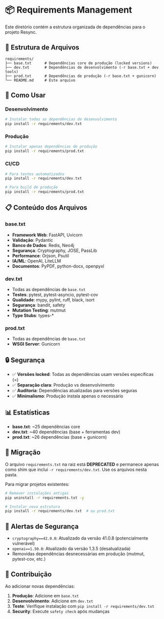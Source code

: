 # 📦 Requirements Management

Este diretório contém a estrutura organizada de dependências para o projeto Resync.

## 📁 Estrutura de Arquivos

```
requirements/
├── base.txt      # Dependências core de produção (locked versions)
├── dev.txt       # Dependências de desenvolvimento (-r base.txt + dev tools)
├── prod.txt      # Dependências de produção (-r base.txt + gunicorn)
└── README.md     # Este arquivo
```

## 🚀 Como Usar

### Desenvolvimento
```bash
# Instalar todas as dependências de desenvolvimento
pip install -r requirements/dev.txt
```

### Produção
```bash
# Instalar apenas dependências de produção
pip install -r requirements/prod.txt
```

### CI/CD
```bash
# Para testes automatizados
pip install -r requirements/dev.txt

# Para build de produção
pip install -r requirements/prod.txt
```

## 📋 Conteúdo dos Arquivos

### base.txt
- **Framework Web**: FastAPI, Uvicorn
- **Validação**: Pydantic
- **Banco de Dados**: Redis, Neo4j
- **Segurança**: Cryptography, JOSE, PassLib
- **Performance**: Orjson, Psutil
- **IA/ML**: OpenAI, LiteLLM
- **Documentos**: PyPDF, python-docx, openpyxl

### dev.txt
- Todas as dependências de `base.txt`
- **Testes**: pytest, pytest-asyncio, pytest-cov
- **Qualidade**: mypy, pylint, ruff, black, isort
- **Segurança**: bandit, safety
- **Mutation Testing**: mutmut
- **Type Stubs**: types-*

### prod.txt
- Todas as dependências de `base.txt`
- **WSGI Server**: Gunicorn

## 🔒 Segurança

- ✅ **Versões locked**: Todas as dependências usam versões específicas (=)
- ✅ **Separação clara**: Produção vs desenvolvimento
- ✅ **Auditoria**: Dependências atualizadas para versões seguras
- ✅ **Minimalismo**: Produção instala apenas o necessário

## 📊 Estatísticas

- **base.txt**: ~25 dependências core
- **dev.txt**: ~40 dependências (base + ferramentas dev)
- **prod.txt**: ~26 dependências (base + gunicorn)

## 🔄 Migração

O arquivo `requirements.txt` na raiz está **DEPRECATED** e permanece apenas como shim que inclui `-r requirements/dev.txt`. Use os arquivos nesta pasta.

Para migrar projetos existentes:
```bash
# Remover instalações antigas
pip uninstall -r requirements.txt -y

# Instalar nova estrutura
pip install -r requirements/dev.txt  # ou prod.txt
```

## 🚨 Alertas de Segurança

- `cryptography==42.0.0`: Atualizado da versão 41.0.8 (potencialmente vulnerável)
- `openai==1.50.0`: Atualizado da versão 1.3.5 (desatualizada)
- Removidas dependências desnecessárias em produção (mutmut, pytest-cov, etc.)

## 🤝 Contribuição

Ao adicionar novas dependências:

1. **Produção**: Adicione em `base.txt`
2. **Desenvolvimento**: Adicione em `dev.txt`
3. **Teste**: Verifique instalação com `pip install -r requirements/dev.txt`
4. **Security**: Execute `safety check` após mudanças

